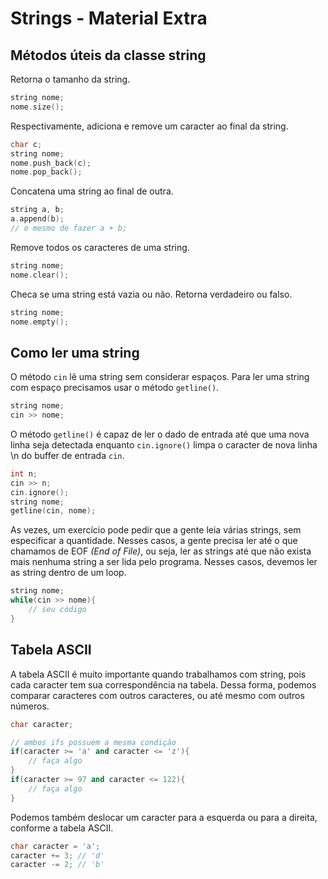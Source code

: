 # Strings - Material Extra

## Métodos úteis da classe string

Retorna o tamanho da string.

```cpp
string nome;
nome.size();
```

Respectivamente, adiciona e remove um caracter ao final da string.

```cpp
char c;
string nome;
nome.push_back(c);
nome.pop_back();
```

Concatena uma string ao final de outra.

```cpp
string a, b;
a.append(b);
// o mesmo de fazer a + b;
```

Remove todos os caracteres de uma string.
```cpp
string nome;
nome.clear();
```

Checa se uma string está vazia ou não. Retorna verdadeiro ou falso.
```cpp
string nome;
nome.empty();
```

## Como ler uma string

O método ```cin``` lê uma string sem considerar espaços. Para ler uma string com espaço precisamos usar o método ```getline()```.

```cpp
string nome;
cin >> nome; 
```

O método ```getline()``` é capaz de ler o dado de entrada até que uma nova linha seja detectada enquanto ```cin.ignore()``` limpa o caracter de nova linha \n do buffer de entrada ```cin```.

```cpp
int n;
cin >> n;
cin.ignore();
string nome;
getline(cin, nome);
```

As vezes, um exercício pode pedir que a gente leia várias strings, sem especificar a quantidade. Nesses casos, a gente precisa ler até o que chamamos de EOF *(End of File)*, ou seja, ler as strings até que não exista mais nenhuma string a ser lida pelo programa. Nesses casos, devemos ler as string dentro de um loop.

```cpp
string nome;
while(cin >> nome){
    // seu código
}
```

## Tabela ASCII

A tabela ASCII é muito importante quando trabalhamos com string, pois cada caracter tem sua correspondência  na tabela. Dessa forma, podemos comparar caracteres com outros caracteres, ou até mesmo com outros números.

```cpp
char caracter;

// ambos ifs possuem a mesma condição
if(caracter >= 'a' and caracter <= 'z'){
    // faça algo
}
if(caracter >= 97 and caracter <= 122){
    // faça algo
}
```

Podemos também deslocar um caracter para a esquerda ou para a direita, conforme a tabela ASCII.

```cpp
char caracter = 'a';
caracter += 3; // 'd'
caracter -= 2; // 'b'
```


